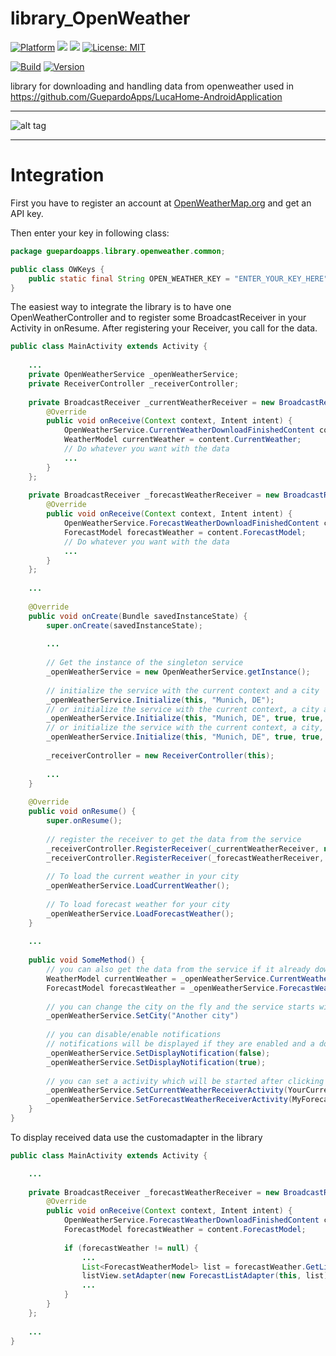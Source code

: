 # library_OpenWeather

[![Platform](https://img.shields.io/badge/platform-Android-blue.svg)](https://www.android.com)
<a target="_blank" href="https://www.paypal.me/GuepardoApps" title="Donate using PayPal"><img src="https://img.shields.io/badge/paypal-donate-blue.svg" /></a>
<a target="_blank" href="https://android-arsenal.com/api?level=21" title="API21+"><img src="https://img.shields.io/badge/API-21+-blue.svg" /></a>
[![License: MIT](https://img.shields.io/badge/License-MIT-blue.svg)](https://opensource.org/licenses/MIT)

[![Build](https://img.shields.io/badge/build-passing-green.svg)](https://github.com/GuepardoApps/library_OpenWeather)
[![Version](https://img.shields.io/badge/version-v0.12.0.171229-blue.svg)](https://github.com/GuepardoApps/library_OpenWeather)

library for downloading and handling data from openweather
used in https://github.com/GuepardoApps/LucaHome-AndroidApplication

---

![alt tag](https://github.com/GuepardoApps/library_OpenWeather/blob/master/screenshots/example_usage.png)

---

# Integration

First you have to register an account at [OpenWeatherMap.org](http://www.openweathermap.org/) and get an API key.

Then enter your key in following class:

```java
package guepardoapps.library.openweather.common;

public class OWKeys {
	public static final String OPEN_WEATHER_KEY = "ENTER_YOUR_KEY_HERE";
}
```

The easiest way to integrate the library is to have one OpenWeatherController and to register some BroadcastReceiver in your Activity in onResume.
After registering your Receiver, you call for the data.

```java
public class MainActivity extends Activity {
	
	...
	private OpenWeatherService _openWeatherService;
	private ReceiverController _receiverController;
	
	private BroadcastReceiver _currentWeatherReceiver = new BroadcastReceiver() {
		@Override
		public void onReceive(Context context, Intent intent) {
            OpenWeatherService.CurrentWeatherDownloadFinishedContent content = (OpenWeatherService.CurrentWeatherDownloadFinishedContent) intent.getSerializableExtra(OpenWeatherService.CurrentWeatherDownloadFinishedBundle);
			WeatherModel currentWeather = content.CurrentWeather;
			// Do whatever you want with the data
			...
		}
	};
	
	private BroadcastReceiver _forecastWeatherReceiver = new BroadcastReceiver() {
		@Override
		public void onReceive(Context context, Intent intent) {
			OpenWeatherService.ForecastWeatherDownloadFinishedContent content = (OpenWeatherService.ForecastWeatherDownloadFinishedContent) intent.getSerializableExtra(OpenWeatherService.ForecastWeatherDownloadFinishedBundle);
			ForecastModel forecastWeather = content.ForecastModel;
			// Do whatever you want with the data
			...
		}
	};
	
	...
	
	@Override
	public void onCreate(Bundle savedInstanceState) {
		super.onCreate(savedInstanceState);
		
		...
		
		// Get the instance of the singleton service
		_openWeatherService = new OpenWeatherService.getInstance();
		
		// initialize the service with the current context and a city
		_openWeatherService.Initialize(this, "Munich, DE");
		// or initialize the service with the current context, a city and the enable/disable for notifications, changing the launcher wallpaper and enable for automatic data reload and timeout (in ms)
		_openWeatherService.Initialize(this, "Munich, DE", true, true, true, true, 5 * 60 * 1000);
		// or initialize the service with the current context, a city, the enable/disable for notifications and activities which will be started after clicking on the notifications
		_openWeatherService.Initialize(this, "Munich, DE", true, true, YourCurrentWeatherActiviy.class, MyForecastActiviy.class, true, true, 5 * 60 * 1000);
		
		_receiverController = new ReceiverController(this);
		
		...
	}
	
	@Override
	public void onResume() {
		super.onResume();
		
		// register the receiver to get the data from the service
		_receiverController.RegisterReceiver(_currentWeatherReceiver, new String[]{OpenWeatherService.CurrentWeatherDownloadFinishedBroadcast});
		_receiverController.RegisterReceiver(_forecastWeatherReceiver, new String[]{OpenWeatherService.ForecastWeatherDownloadFinishedBroadcast});
        
		// To load the current weather in your city
		_openWeatherService.LoadCurrentWeather();
		
		// To load forecast weather for your city
		_openWeatherService.LoadForecastWeather();
	}
	
	...
	
	public void SomeMethod() {
		// you can also get the data from the service if it already downloaded it
		WeatherModel currentWeather = _openWeatherService.CurrentWeather()
		ForecastModel forecastWeather = _openWeatherService.ForecastWeather()
		
		// you can change the city on the fly and the service starts with the download for the city as it was set
		_openWeatherService.SetCity("Another city")
		
		// you can disable/enable notifications
		// notifications will be displayed if they are enabled and a download was finished
		_openWeatherService.SetDisplayNotification(false);
		_openWeatherService.SetDisplayNotification(true);
		
		// you can set a activity which will be started after clicking on a notifications
		_openWeatherService.SetCurrentWeatherReceiverActivity(YourCurrentWeatherActiviy.class);
		_openWeatherService.SetForecastWeatherReceiverActivity(MyForecastActiviy.class);
	}
}
```

To display received data use the customadapter in the library

```java
public class MainActivity extends Activity {

	...
	
	private BroadcastReceiver _forecastWeatherReceiver = new BroadcastReceiver() {
		@Override
		public void onReceive(Context context, Intent intent) {
			OpenWeatherService.ForecastWeatherDownloadFinishedContent content = (OpenWeatherService.ForecastWeatherDownloadFinishedContent) intent.getSerializableExtra(OpenWeatherService.ForecastWeatherDownloadFinishedBundle);
			ForecastModel forecastWeather = content.ForecastModel;
			
			if (forecastWeather != null) {
				...
				List<ForecastWeatherModel> list = forecastWeather.GetList();
				listView.setAdapter(new ForecastListAdapter(this, list));
				...
			}
		}
	};
	
	...
}
```
